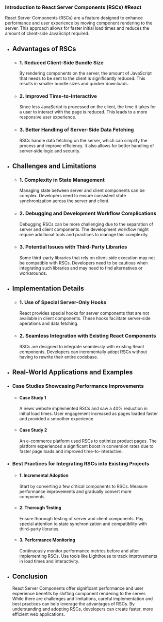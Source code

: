 ### Introduction to React Server Components (RSCs) #React

React Server Components (RSCs) are a feature designed to enhance performance and user experience by moving component rendering to the server. This approach allows for faster initial load times and reduces the amount of client-side JavaScript required.
- ## Advantages of RSCs
	- ### 1. Reduced Client-Side Bundle Size
	  
	  By rendering components on the server, the amount of JavaScript that needs to be sent to the client is significantly reduced. This results in smaller bundle sizes and quicker downloads.
	- ### 2. Improved Time-to-Interactive
	  
	  Since less JavaScript is processed on the client, the time it takes for a user to interact with the page is reduced. This leads to a more responsive user experience.
	- ### 3. Better Handling of Server-Side Data Fetching
	  
	  RSCs handle data fetching on the server, which can simplify the process and improve efficiency. It also allows for better handling of server-side logic and security.
- ## Challenges and Limitations
	- ### 1. Complexity in State Management
	  
	  Managing state between server and client components can be complex. Developers need to ensure consistent state synchronization across the server and client.
	- ### 2. Debugging and Development Workflow Complications
	  
	  Debugging RSCs can be more challenging due to the separation of server and client components. The development workflow might require additional tools and practices to manage this complexity.
	- ### 3. Potential Issues with Third-Party Libraries
	  
	  Some third-party libraries that rely on client-side execution may not be compatible with RSCs. Developers need to be cautious when integrating such libraries and may need to find alternatives or workarounds.
- ## Implementation Details
	- ### 1. Use of Special Server-Only Hooks
	  
	  React provides special hooks for server components that are not available in client components. These hooks facilitate server-side operations and data fetching.
	- ### 2. Seamless Integration with Existing React Components
	  
	  RSCs are designed to integrate seamlessly with existing React components. Developers can incrementally adopt RSCs without having to rewrite their entire codebase.
- ## Real-World Applications and Examples
- ### Case Studies Showcasing Performance Improvements
	- #### Case Study 1
	  
	  A news website implemented RSCs and saw a 40% reduction in initial load times. User engagement increased as pages loaded faster and provided a smoother experience.
	- #### Case Study 2
	  
	  An e-commerce platform used RSCs to optimize product pages. The platform experienced a significant boost in conversion rates due to faster page loads and improved time-to-interactive.
- ### Best Practices for Integrating RSCs into Existing Projects
	- #### 1. Incremental Adoption
	  
	  Start by converting a few critical components to RSCs. Measure performance improvements and gradually convert more components.
	- #### 2. Thorough Testing
	  
	  Ensure thorough testing of server and client components. Pay special attention to state synchronization and compatibility with third-party libraries.
	- #### 3. Performance Monitoring
	  
	  Continuously monitor performance metrics before and after implementing RSCs. Use tools like Lighthouse to track improvements in load times and interactivity.
- ## Conclusion
  
  React Server Components offer significant performance and user experience benefits by shifting component rendering to the server. While there are challenges and limitations, careful implementation and best practices can help leverage the advantages of RSCs. By understanding and adopting RSCs, developers can create faster, more efficient web applications.